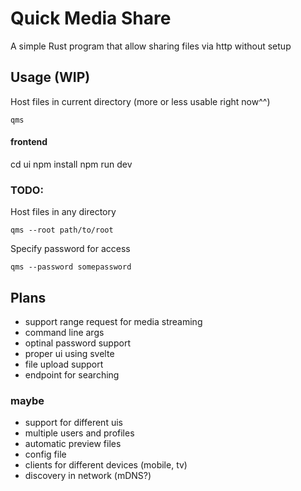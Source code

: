 # Quick Media Share
A simple Rust program that allow sharing files via http without setup 

## Usage (WIP)
Host files in current directory (more or less usable right now^^)
```
qms
```
#### frontend
cd ui
npm install
npm run dev

### TODO:
Host files in any directory
```
qms --root path/to/root
```

Specify password for access
```
qms --password somepassword
```

## Plans
- support range request for media streaming
- command line args
- optinal password support
- proper ui using svelte
- file upload support
- endpoint for searching

### maybe
- support for different uis
- multiple users and profiles
- automatic preview files
- config file
- clients for different devices (mobile, tv)
- discovery in network (mDNS?)
